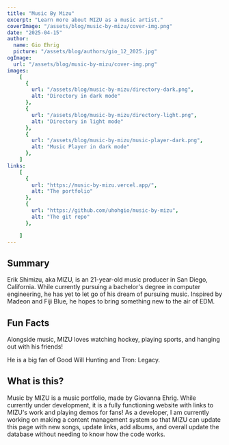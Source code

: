 ```yaml
---
title: "Music By Mizu"
excerpt: "Learn more about MIZU as a music artist."
coverImage: "/assets/blog/music-by-mizu/cover-img.png"
date: "2025-04-15"
author:
  name: Gio Ehrig
  picture: "/assets/blog/authors/gio_12_2025.jpg"
ogImage:
  url: "/assets/blog/music-by-mizu/cover-img.png"
images: 
    [
      {
        url: "/assets/blog/music-by-mizu/directory-dark.png", 
        alt: "Directory in dark mode"
      },
      {
        url: "/assets/blog/music-by-mizu/directory-light.png", 
        alt: "Directory in light mode"
      },
      {
        url: "/assets/blog/music-by-mizu/music-player-dark.png", 
        alt: "Music Player in dark mode"
      },
    ]
links: 
    [
      {
        url: "https://music-by-mizu.vercel.app/", 
        alt: "The portfolio"
      },
      {
        url: "https://github.com/uhohgio/music-by-mizu", 
        alt: "The git repo"
      },

    ]
---
```

## Summary

Erik Shimizu, aka MIZU, is an 21-year-old music producer in San Diego, California. While currently pursuing a bachelor's degree in computer engineering, he has yet to let go of his dream of pursuing music. Inspired by Madeon and Fiji Blue, he hopes to bring something new to the air of EDM. 


## Fun Facts
 Alongside music, MIZU loves watching hockey, playing sports, and hanging out with his friends!

 He is a big fan of Good Will Hunting and Tron: Legacy.



<!-- about me but the long version -->
## What is this?

Music by MIZU is a music portfolio, made by Giovanna Ehrig. While currently under development, it is a fully functioning website with links to MIZU's work and playing demos for fans! As a developer, I am currently working on making a content management system so that MIZU can update this page with new songs, update links, add albums, and overall update the database without needing to know how the code works. 